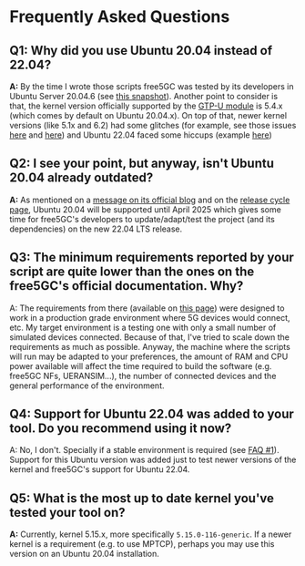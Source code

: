 # Frequently Asked Questions

## Q1: Why did you use Ubuntu 20.04 instead of 22.04?

**A:** By the time I wrote those scripts free5GC was tested by its developers in Ubuntu Server 20.04.6 (see [this snapshot](https://web.archive.org/web/20240220132833/https://free5gc.org/guide/Environment/)). Another point to consider is that, the kernel version officially supported by the [GTP-U module](https://github.com/free5gc/gtp5g) is 5.4.x (which comes by default on Ubuntu 20.04.x). On top of that, newer kernel versions (like 5.1x and 6.2) had some glitches (for example, see those issues [here](https://github.com/free5gc/free5gc/issues/348) and [here](https://github.com/free5gc/free5gc/issues/524)) and Ubuntu 22.04 faced some hiccups (example [here](https://github.com/free5gc/free5gc/issues/513))

## Q2: I see your point, but anyway, isn't Ubuntu 20.04 already outdated?

**A:** As mentioned on a [message on its official blog](https://ubuntu.com/blog/ubuntu-server-20-04) and on the [release cycle page](https://ubuntu.com/about/release-cycle), Ubuntu 20.04 will be supported until April 2025 which gives some time for free5GC's developers to update/adapt/test the project (and its dependencies) on the new 22.04 LTS release.

## Q3: The minimum requirements reported by your script are quite lower than the ones on the free5GC's official documentation. Why?

A: The requirements from there (available on [this page](https://free5gc.org/guide/Environment/)) were designed to work in a production grade environment where 5G devices would connect, etc. My target environment is a testing one with only a small number of simulated devices connected. Because of that, I've tried to scale down the requirements as much as possible. Anyway, the machine where the scripts will run may be adapted to your preferences, the amount of RAM and CPU power available will affect the time required to build the software (e.g. free5GC NFs, UERANSIM...), the number of connected devices and the general performance of the environment.

## Q4: Support for Ubuntu 22.04 was added to your tool. Do you recommend using it now?

A: No, I don't. Specially if a stable environment is required (see [FAQ #1](#q1-why-did-you-use-ubuntu-2004-instead-of-2204)). Support for this Ubuntu version was added just to test newer versions of the kernel and free5GC's support for Ubuntu 22.04.

## Q5: What is the most up to date kernel you've tested your tool on?

**A:** Currently, kernel 5.15.x, more specifically `5.15.0-116-generic`. If a newer kernel is a requirement (e.g. to use MPTCP), perhaps you may use this version on an Ubuntu 20.04 installation.
